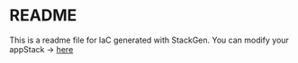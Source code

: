 # README
This is a readme file for IaC generated with StackGen.
You can modify your appStack -> [here](http://main.dev.stackgen.com/appstacks/e566e946-8730-4aeb-a7bb-e919355a158f)
